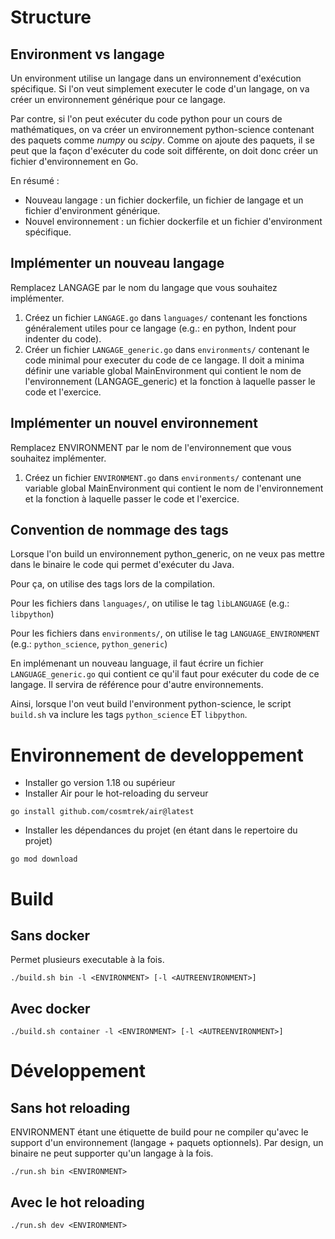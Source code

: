 # Structure

## Environment vs langage

Un environment utilise un langage dans un environnement d'exécution spécifique.
Si l'on veut simplement executer le code d'un langage, on va créer un environnement générique pour ce langage.

Par contre, si l'on peut exécuter du code python pour un cours de mathématiques, on va créer un environnement python-science contenant des paquets comme *numpy* ou *scipy*. Comme on ajoute des paquets, il se peut que la façon d'exécuter du code soit différente, on doit donc créer un fichier d'environnement en Go.

En résumé : 
* Nouveau langage : un fichier dockerfile, un fichier de langage et un fichier d'environment générique.
* Nouvel environnement : un fichier dockerfile et un fichier d'environment spécifique.

## Implémenter un nouveau langage

Remplacez LANGAGE par le nom du langage que vous souhaitez implémenter.

1. Créez un fichier `LANGAGE.go` dans `languages/` contenant les fonctions généralement utiles pour ce langage (e.g.: en python, Indent pour indenter du code).
2. Créer un fichier `LANGAGE_generic.go` dans `environments/` contenant le code minimal pour executer du code de ce langage. Il doit a minima définir une variable global MainEnvironment qui contient le nom de l'environnement (LANGAGE_generic) et la fonction à laquelle passer le code et l'exercice.

## Implémenter un nouvel environnement

Remplacez ENVIRONMENT par le nom de l'environnement que vous souhaitez implémenter.

1. Créez un fichier `ENVIRONMENT.go` dans `environments/` contenant une variable global MainEnvironment qui contient le nom de l'environnement et la fonction à laquelle passer le code et l'exercice.

## Convention de nommage des tags

Lorsque l'on build un environnement python_generic, on ne veux pas mettre dans le binaire le code qui permet d'exécuter du Java. 

Pour ça, on utilise des tags lors de la compilation.

Pour les fichiers dans `languages/`, on utilise le tag `libLANGUAGE` (e.g.: `libpython`)

Pour les fichiers dans `environments/`, on utilise le tag `LANGUAGE_ENVIRONMENT` (e.g.: `python_science`, `python_generic`)

En implémenant un nouveau language, il faut écrire un fichier `LANGUAGE_generic.go` qui contient ce qu'il faut pour exécuter du code de ce langage. Il servira de référence pour d'autre environnements.

Ainsi, lorsque l'on veut build l'environment python-science, le script `build.sh` va inclure les tags `python_science` ET `libpython`.

# Environnement de developpement

* Installer go version 1.18 ou supérieur
* Installer Air pour le hot-reloading du serveur
```
go install github.com/cosmtrek/air@latest
```
* Installer les dépendances du projet (en étant dans le repertoire du projet)
```
go mod download
```

# Build

## Sans docker

Permet plusieurs executable à la fois.

```
./build.sh bin -l <ENVIRONMENT> [-l <AUTREENVIRONMENT>]
```

## Avec docker

```
./build.sh container -l <ENVIRONMENT> [-l <AUTREENVIRONMENT>]
```

# Développement

## Sans hot reloading

ENVIRONMENT étant une étiquette de build pour ne compiler qu'avec le support d'un environnement (langage + paquets optionnels). Par design, un binaire ne peut supporter qu'un langage à la fois.

```
./run.sh bin <ENVIRONMENT>
```

## Avec le hot reloading

```
./run.sh dev <ENVIRONMENT>
```
